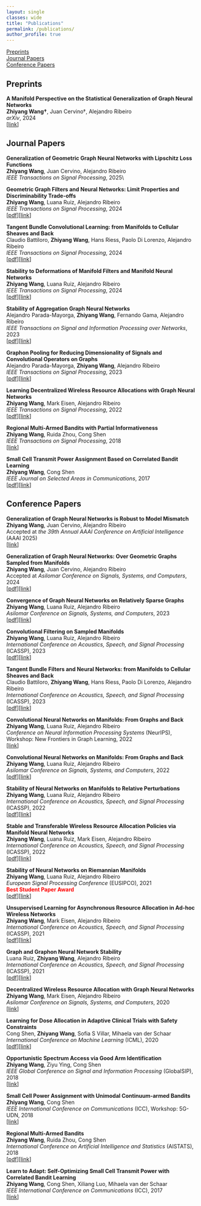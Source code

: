 ```yaml
---
layout: single
classes: wide
title: "Publications"
permalink: /publications/
author_profile: true
---
```



[Preprints](#preprints)\
[Journal Papers](#journal-papers)\
[Conference Papers](#conference-papers)


## Preprints


**A Manifold Perspective on the Statistical Generalization of Graph Neural Networks**\
**Zhiyang Wang&#8224;**, Juan Cervino&#8224;, Alejandro Ribeiro\
*arXiv*, 2024\
[[link](https://arxiv.org/abs/2406.05225)]


## Journal Papers

**Generalization of Geometric Graph Neural Networks with Lipschitz Loss Functions**\
**Zhiyang Wang**, Juan Cervino, Alejandro Ribeiro\
*IEEE Transactions on Signal Processing*, 2025\

**Geometric Graph Filters and Neural Networks: Limit Properties and Discriminability Trade-offs**\
**Zhiyang Wang**, Luana Ruiz, Alejandro Ribeiro\
*IEEE Transactions on Signal Processing*, 2024\
[[pdf](/Papers/TSP2024-GeometricConvergence.pdf)][[link](https://ieeexplore.ieee.org/document/10508628)]

**Tangent Bundle Convolutional Learning: from Manifolds to Cellular Sheaves and Back**\
Claudio Battiloro, **Zhiyang Wang**, Hans Riess, Paolo Di Lorenzo, Alejandro Ribeiro\
*IEEE Transactions on Signal Processing*, 2024\
[[pdf](/Papers/TSP2024-TangentBundle.pdf)][[link](https://ieeexplore.ieee.org/document/10476636)]

**Stability to Deformations of Manifold Filters and Manifold Neural Networks**\
**Zhiyang Wang**, Luana Ruiz, Alejandro Ribeiro\
*IEEE Transactions on Signal Processing*, 2024\
[[pdf](/Papers/TSP2024-StabilityManifold.pdf)][[link](https://ieeexplore.ieee.org/document/10474483)]

**Stability of Aggregation Graph Neural Networks**\
Alejandro Parada-Mayorga, **Zhiyang Wang**, Fernando Gama, Alejandro Ribeiro\
*IEEE Transactions on Signal and Information Processing over Networks*, 2023\
[[pdf](/Papers/TSP2023-StabilityAggregation.pdf)][[link](https://ieeexplore.ieee.org/abstract/document/10354426)]

**Graphon Pooling for Reducing Dimensionality of Signals and Convolutional Operators on Graphs**\
Alejandro Parada-Mayorga, **Zhiyang Wang**, Alejandro Ribeiro\
*IEEE Transactions on Signal Processing*, 2023\
[[pdf](/Papers/TSP2023-GraphonPooling.pdf)][[link](https://ieeexplore.ieee.org/document/10261234)]

**Learning Decentralized Wireless Resource Allocations with Graph Neural Networks**\
**Zhiyang Wang**, Mark Eisen, Alejandro Ribeiro\
*IEEE Transactions on Signal Processing*, 2022\
[[pdf](/Papers/TSP2022-LearningDecentralized.pdf)][[link](https://ieeexplore.ieee.org/document/9745318)]

**Regional Multi-Armed Bandits with Partial Informativeness**\
**Zhiyang Wang**, Ruida Zhou, Cong Shen\
*IEEE Transactions on Signal Processing*, 2018\
[[link](https://ieeexplore.ieee.org/document/8466607)]

**Small Cell Transmit Power Assignment Based on Correlated Bandit Learning**\
**Zhiyang Wang**, Cong Shen\
*IEEE Journal on Selected Areas in Communications*, 2017\
[[pdf](/Papers/JSAC2017-SmallCell.pdf)][[link](https://ieeexplore.ieee.org/document/7874140)]


## Conference Papers

**Generalization of Graph Neural Networks is Robust to Model Mismatch**\
**Zhiyang Wang**, Juan Cervino, Alejandro Ribeiro\
Accepted at *the 39th Annual AAAI Conference on Artificial Intelligence* (AAAI 2025)\
[[link](https://arxiv.org/abs/2408.13878)]

**Generalization of Graph Neural Networks: Over Geometric Graphs Sampled from Manifolds**\
**Zhiyang Wang**, Juan Cervino, Alejandro Ribeiro\
Accepted at *Asilomar Conference on Signals, Systems, and Computers*, 2024\
[[pdf](/Papers/Asilomar2024-Generalization.pdf)][[link]()]

**Convergence of Graph Neural Networks on Relatively Sparse Graphs**\
**Zhiyang Wang**, Luana Ruiz, Alejandro Ribeiro\
*Asilomar Conference on Signals, Systems, and Computers*, 2023\
[[pdf](/Papers/Asilomar2023-Convergence.pdf)][[link](https://ieeexplore.ieee.org/document/10476997)]

**Convolutional Filtering on Sampled Manifolds**\
**Zhiyang Wang**, Luana Ruiz, Alejandro Ribeiro\
*International Conference on Acoustics, Speech, and Signal Processing* (ICASSP), 2023\
[[pdf](/Papers/ICASSP2023-SampledManifold.pdf)][[link](https://ieeexplore.ieee.org/document/10097267)]

**Tangent Bundle Filters and Neural Networks:  from Manifolds to Cellular Sheaves and Back**\
Claudio Battiloro, **Zhiyang Wang**, Hans Riess, Paolo Di Lorenzo, Alejandro Ribeiro\
*International Conference on Acoustics, Speech, and Signal Processing* (ICASSP), 2023\
[[pdf](/Papers/ICASSP2023-VMNN.pdf)][[link](https://ieeexplore.ieee.org/document/10096934)]

**Convolutional Neural Networks on Manifolds: From Graphs and Back**\
**Zhiyang Wang**, Luana Ruiz, Alejandro Ribeiro\
*Conference on Neural Information Processing Systems* (NeurIPS), Workshop: New Frontiers in Graph Learning, 2022\
[[link](https://openreview.net/forum?id=sjk2IiF9tiY)]

**Convolutional Neural Networks on Manifolds: From Graphs and Back**\
**Zhiyang Wang**, Luana Ruiz, Alejandro Ribeiro\
*Asilomar Conference on Signals, Systems, and Computers*, 2022\
[[pdf](/Papers/Asilomar2022-convolution.pdf)][[link](https://ieeexplore.ieee.org/document/10051964)]

**Stability of Neural Networks on Manifolds to Relative Perturbations**\
**Zhiyang Wang**, Luana Ruiz, Alejandro Ribeiro\
*International Conference on Acoustics, Speech, and Signal Processing* (ICASSP), 2022\
[[pdf](/Papers/ICASSP2022-stability.pdf)][[link](https://ieeexplore.ieee.org/document/9747865)]

**Stable and Transferable Wireless Resource Allocation Policies via Manifold Neural Networks**\
**Zhiyang Wang**, Luana Ruiz, Mark Eisen, Alejandro Ribeiro\
*International Conference on Acoustics, Speech, and Signal Processing* (ICASSP), 2022\
[[pdf](/Papers/ICASSP2022-Stable.pdf)][[link](https://ieeexplore.ieee.org/document/9746313)]

**Stability of Neural Networks on Riemannian Manifolds**\
**Zhiyang Wang**, Luana Ruiz, Alejandro Ribeiro\
*European Signal Processing Conference* (EUSIPCO), 2021\
**<span style="color:red">Best Student Paper Award</span>**\
[[pdf](/Papers/EUSIPCO2021-Stability.pdf)][[link](https://ieeexplore.ieee.org/document/9616024)]

**Unsupervised Learning for Asynchronous Resource Allocation in Ad-hoc Wireless Networks**\
**Zhiyang Wang**, Mark Eisen, Alejandro Ribeiro\
*International Conference on Acoustics, Speech, and Signal Processing* (ICASSP), 2021\
[[pdf](/Papers/ICASSP2021-Unsupervised.pdf)][[link](https://ieeexplore.ieee.org/document/9414181)]

**Graph and Graphon Neural Network Stability**\
Luana Ruiz, **Zhiyang Wang**, Alejandro Ribeiro\
*International Conference on Acoustics, Speech, and Signal Processing* (ICASSP), 2021\
[[pdf](/Papers/ICASSP2021-graphonstability.pdf)][[link](https://ieeexplore.ieee.org/document/9414838)]

**Decentralized Wireless Resource Allocation with Graph Neural Networks**\
**Zhiyang Wang**, Mark Eisen, Alejandro Ribeiro\
*Asilomar Conference on Signals, Systems, and Computers*, 2020\
[[link](https://ieeexplore.ieee.org/document/9443326)]

**Learning for Dose Allocation in Adaptive Clinical Trials with Safety Constraints**\
Cong Shen, **Zhiyang Wang**, Sofia S Villar, Mihaela van der Schaar\
*International Conference on Machine Learning* (ICML), 2020\
[[pdf](/Papers/ICML2018-LearningDose.pdf)][[link](https://proceedings.mlr.press/v119/shen20d.html)]

**Opportunistic Spectrum Access via Good Arm Identification**\
**Zhiyang Wang**, Ziyu Ying, Cong Shen\
*IEEE Global Conference on Signal and Information Processing* (GlobalSIP), 2018\
[[link](https://ieeexplore.ieee.org/document/8646686)]

**Small Cell Power Assignment with Unimodal Continuum-armed Bandits**\
**Zhiyang Wang**, Cong Shen\
*IEEE International Conference on Communications* (ICC), Workshop: 5G-UDN, 2018\
[[link](https://ieeexplore.ieee.org/document/8403499)]

**Regional Multi-Armed Bandits**\
**Zhiyang Wang**, Ruida Zhou, Cong Shen\
*International Conference on Artificial Intelligence and Statistics* (AISTATS), 2018\
[[pdf](/Papers/AISTATS2018-Regional.pdf)][[link](https://proceedings.mlr.press/v84/wang18b.html)]

**Learn to Adapt: Self-Optimizing Small Cell Transmit Power with Correlated Bandit Learning**\
**Zhiyang Wang**, Cong Shen, Xiliang Luo, Mihaela van der Schaar\
*IEEE International Conference on Communications* (ICC), 2017\
[[link](https://ieeexplore.ieee.org/document/7997146)]
